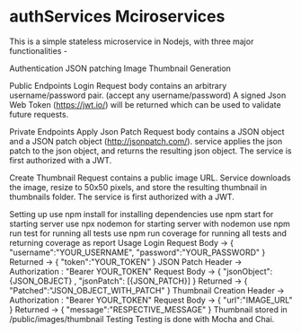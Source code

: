 # authServices Mciroservices

This is a simple stateless microservice in Nodejs, with three major functionalities -

Authentication
JSON patching
Image Thumbnail Generation

Public Endpoints
Login
Request body contains an arbitrary username/password pair. (accept any username/password) A signed Json Web Token (https://jwt.io/) will be returned which can be used to validate future requests.

Private Endpoints
Apply Json Patch
Request body contains a JSON object and a JSON patch object (http://jsonpatch.com/). service applies the json patch to the json object, and returns the resulting json object. The service is first authorized with a JWT.

Create Thumbnail
Request contains a public image URL. Service downloads the image, resize to 50x50 pixels, and store the resulting thumbnail in thumbnails folder. The service is first authorized with a JWT.

Setting up
use npm install for installing dependencies
use npm start for starting server
use npx nodemon for starting server with nodemon
use npm run test for running all tests
use npm run coverage for running all tests and returning coverage as report
Usage
Login
Request Body -> { "username":"YOUR_USERNAME", "password":"YOUR_PASSWORD" }
Returned -> { "token":"YOUR_TOKEN" }
JSON Patch
Header -> Authorization : "Bearer YOUR_TOKEN"
Request Body -> { "jsonObject": {JSON_OBJECT} , "jsonPatch": [{JSON_PATCH}] }
Returned -> { "Patched":"JSON_OBJECT_WITH_PATCH" }
Thumbnail Creation
Header -> Authorization : "Bearer YOUR_TOKEN"
Request Body -> { "url":"IMAGE_URL" }
Returned -> { "message":"RESPECTIVE_MESSAGE" }
Thumbnail stored in /public/images/thumbnail
Testing
Testing is done with Mocha and Chai.
